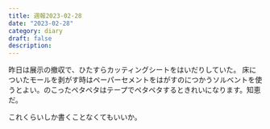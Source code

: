 ```yaml
---
title: 週報2023-02-28
date: "2023-02-28"
category: diary
draft: false
description:
---
```


昨日は展示の撤収で、ひたすらカッティングシートをはいだりしていた。
床についたモールを剥がす時はペーパーセメントをはがすのにつかうソルベントを使うとよい。のこったペタペタはテープでペタペタするときれいになります。知恵だ。

これくらいしか書くことなくてもいいか。